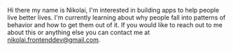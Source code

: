 Hi there my name is Nikolai, I'm interested in building apps to help people live better lives.
I'm currently learning about why people fall into patterns of behavior and how to get them out of it.
If you would like to reach out to me about this or anything else you can contact me at nikolai.frontenddev@gmail.com.
